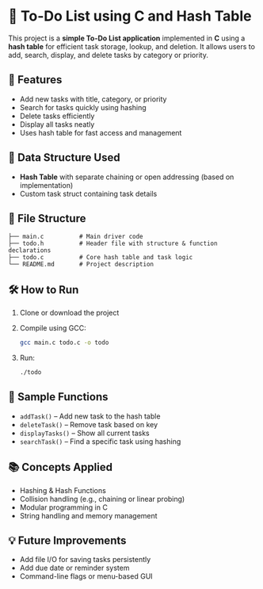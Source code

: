 # 📝 To-Do List using C and Hash Table

This project is a **simple To-Do List application** implemented in **C** using a **hash table** for efficient task storage, lookup, and deletion. It allows users to add, search, display, and delete tasks by category or priority.

## 🚀 Features

* Add new tasks with title, category, or priority
* Search for tasks quickly using hashing
* Delete tasks efficiently
* Display all tasks neatly
* Uses hash table for fast access and management

## 🧠 Data Structure Used

* **Hash Table** with separate chaining or open addressing (based on implementation)
* Custom task struct containing task details

## 📂 File Structure

```
├── main.c          # Main driver code
├── todo.h          # Header file with structure & function declarations
├── todo.c          # Core hash table and task logic
└── README.md       # Project description
```

## 🛠️ How to Run

1. Clone or download the project
2. Compile using GCC:

   ```bash
   gcc main.c todo.c -o todo
   ```
3. Run:

   ```bash
   ./todo
   ```

## 📌 Sample Functions

* `addTask()` – Add new task to the hash table
* `deleteTask()` – Remove task based on key
* `displayTasks()` – Show all current tasks
* `searchTask()` – Find a specific task using hashing

## 📚 Concepts Applied

* Hashing & Hash Functions
* Collision handling (e.g., chaining or linear probing)
* Modular programming in C
* String handling and memory management

## 💡 Future Improvements

* Add file I/O for saving tasks persistently
* Add due date or reminder system
* Command-line flags or menu-based GUI

